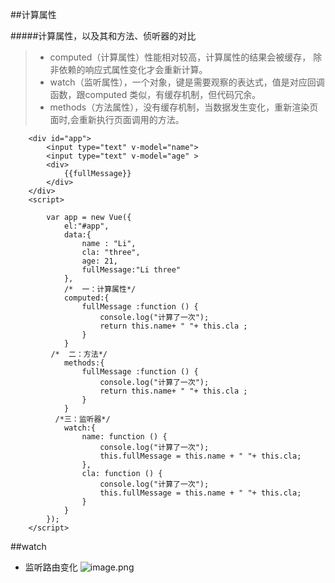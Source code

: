 
##计算属性


#####计算属性，以及其和方法、侦听器的对比
>- computed（计算属性）性能相对较高，计算属性的结果会被缓存，
  除非依赖的响应式属性变化才会重新计算。
 > - watch（监听属性），一个对象，键是需要观察的表达式，值是对应回调函数，跟computed 类似，有缓存机制，但代码冗余。
> - methods（方法属性），没有缓存机制，当数据发生变化，重新渲染页面时,会重新执行页面调用的方法。
```
    <div id="app">
        <input type="text" v-model="name">
        <input type="text" v-model="age" >
        <div>
            {{fullMessage}}
        </div>
    </div>
    <script>

        var app = new Vue({
            el:"#app",
            data:{
                name : "Li",
                cla: "three",
                age: 21,
                fullMessage:"Li three"
            },
            /*  一：计算属性*/
            computed:{
                fullMessage :function () {
                    console.log("计算了一次");
                    return this.name+ " "+ this.cla ;
                }
            }
         /*  二：方法*/
            methods:{
                fullMessage :function () {
                    console.log("计算了一次");
                    return this.name+ " "+ this.cla ;
                }
            }
          /*三：监听器*/
            watch:{
                name: function () {
                    console.log("计算了一次");
                    this.fullMessage = this.name + " "+ this.cla;
                },
                cla: function () {
                    console.log("计算了一次");
                    this.fullMessage = this.name + " "+ this.cla;
                }
            }
        });
    </script>
```

##watch
- 监听路由变化
![image.png](https://upload-images.jianshu.io/upload_images/9249356-561974b518a0df2c.png?imageMogr2/auto-orient/strip%7CimageView2/2/w/1240)
